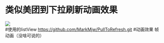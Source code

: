类似美团到下拉刷新动画效果
==
![](https://github.com/zjdyhant/MeiTuanAnimation/blob/master/app/src/main/res/raw/meituanAnim.gif?raw=true)<br>
#使用的listView
https://github.com/MarkMjw/PullToRefresh.git
#动画效果
帧动画（没啥可说的）

